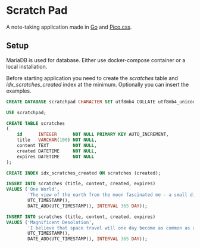 # Scratch Pad

A note-taking application made in [Go](https://go.dev) and [Pico.css](https://picocss.com).

## Setup

MariaDB is used for database. Either use docker-compose container or a local installation.

Before starting application you need to create the _scratches_ table and _idx_scratches_created_ index 
at the minimum. Optionally you can insert the examples.

```sql
CREATE DATABASE scratchpad CHARACTER SET utf8mb4 COLLATE utf8mb4_unicode_ci;

USE scratchpad;

CREATE TABLE scratches
(
    id      INTEGER      NOT NULL PRIMARY KEY AUTO_INCREMENT,
    title   VARCHAR(100) NOT NULL,
    content TEXT         NOT NULL,
    created DATETIME     NOT NULL,
    expires DATETIME     NOT NULL
);

CREATE INDEX idx_scratches_created ON scratches (created);

INSERT INTO scratches (title, content, created, expires)
VALUES ('One World',
        'The view of the earth from the moon fascinated me - a small disk, 240,000 miles away. It was hard to think that that little thing held so many problems, so many frustrations. Raging nationalistic interests, famines, wars, pestilence don\'t show from that distance. I\'m convinced that some wayward stranger in a space-craft, coming from some other part of the heavens, could look at earth and never know that it was inhabited at all. But the same wayward stranger would certainly know instinctively that if the earth were inhabited, then the destinies of all who lived on it must inevitably be interwoven and joined. We are one hunk of ground, water, air, clouds, floating around in space. From out there it really is \'one world\'.\n\n– Frank Borman',
        UTC_TIMESTAMP(),
        DATE_ADD(UTC_TIMESTAMP(), INTERVAL 365 DAY));

INSERT INTO scratches (title, content, created, expires)
VALUES ('Magnificent Desolation',
        'I believe that space travel will one day become as common as airline travel is today. I’m convinced, however, that the true future of space travel does not lie with government agencies — NASA is still obsessed with the idea that the primary purpose of the space program is science — but real progress will come from private companies competing to provide the ultimate adventure ride, and NASA will receive the trickle-down benefits.\n\n– Buzz Aldrin',
        UTC_TIMESTAMP(),
        DATE_ADD(UTC_TIMESTAMP(), INTERVAL 365 DAY));
```